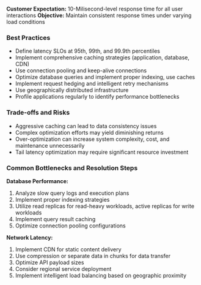 **Customer Expectation:** 10-Milisecond-level response time for all user interactions
**Objective:** Maintain consistent response times under varying load conditions

### Best Practices

- Define latency SLOs at 95th, 99th, and 99.9th percentiles
- Implement comprehensive caching strategies (application, database, CDN)
- Use connection pooling and keep-alive connections
- Optimize database queries and implement proper indexing, use caches
- Implement request hedging and intelligent retry mechanisms
- Use geographically distributed infrastructure
- Profile applications regularly to identify performance bottlenecks

### Trade-offs and Risks

- Aggressive caching can lead to data consistency issues
- Complex optimization efforts may yield diminishing returns
- Over-optimization can increase system complexity, cost, and maintenance unnecessarily
- Tail latency optimization may require significant resource investment

### Common Bottlenecks and Resolution Steps

**Database Performance:**
1. Analyze slow query logs and execution plans
2. Implement proper indexing strategies
3. Utilize read replicas for read-heavy workloads, active replicas for write workloads
4. Implement query result caching
5. Optimize connection pooling configurations

**Network Latency:**
1. Implement CDN for static content delivery
2. Use compression or separate data in chunks for data transfer
3. Optimize API payload sizes
4. Consider regional service deployment
5. Implement intelligent load balancing based on geographic proximity